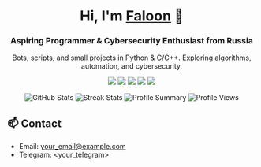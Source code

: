 <h1 align="center">Hi, I'm <a href="https://github.com/FaloonAI" target="_blank">Faloon</a> 👋</h1>
<h3 align="center">Aspiring Programmer & Cybersecurity Enthusiast from Russia</h3>
<p align="center">Bots, scripts, and small projects in Python & C/C++. Exploring algorithms, automation, and cybersecurity.</p>

<p align="center">
  <img src="https://img.shields.io/badge/Python-3670A0?style=for-the-badge&logo=python&logoColor=fffdd5"/>
  <img src="https://img.shields.io/badge/C/C++-00599C?style=for-the-badge&logo=c%2B%2B&logoColor=fff"/>
  <img src="https://img.shields.io/badge/Git-F05032?style=for-the-badge&logo=git&logoColor=fff"/>
  <img src="https://img.shields.io/badge/Linux-FCC624?style=for-the-badge&logo=linux&logoColor=000"/>
  <img src="https://img.shields.io/badge/Docker-2496ED?style=for-the-badge&logo=docker&logoColor=fff"/>
</p>

<p align="center">
  <img src="https://github-readme-stats.vercel.app/api?username=FaloonAI&show_icons=true&hide_border=true&theme=dark" alt="GitHub Stats" />
  <img src="https://github-readme-streak-stats.herokuapp.com/?user=FaloonAI&hide_border=true&theme=dark" alt="Streak Stats" />
  <img src="https://github-profile-summary-cards.vercel.app/api/cards/profile-details?username=FaloonAI&theme=dark" alt="Profile Summary" />
  <img src="https://komarev.com/ghpvc/?username=FaloonAI&style=flat-square&color=blue" alt="Profile Views" />
</p>

## 📫 Contact
- Email: <your_email@example.com>
- Telegram: <your_telegram>
